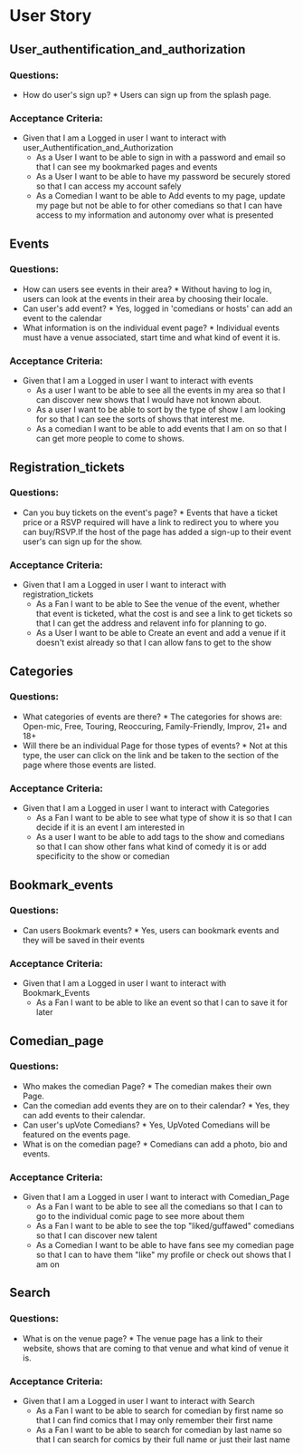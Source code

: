 # User Story
## User_authentification_and_authorization 
### Questions: 
 * How do user's sign up? 
	 	 * Users can sign up from the splash page. 
### Acceptance Criteria: 
* Given that I am a Logged in user I want to interact with user_Authentification_and_Authorization 
	* As a User I want to be able to sign in with a password and email so that I can see my bookmarked pages and events 
	* As a User I want to be able to have my password be securely stored so that I can access my account safely 
	* As a Comedian I want to be able to Add events to my page, update my page but not be able to for other comedians so that I can have access to my information and autonomy over what is presented 
## Events 
### Questions: 
 * How can users see events in their area? 
	 	 * Without having to log in, users can look at the events in their area by choosing their locale. 
 * Can user's add event? 
	 	 * Yes, logged in 'comedians or hosts' can add an event to the calendar 
 * What information is on the individual event page? 
	 	 * Individual events must have a venue associated, start time and what kind of event it is. 
### Acceptance Criteria: 
* Given that I am a Logged in user I want to interact with events 
	* As a user I want to be able to see all the events in my area so that I can discover new shows that I would have not known about. 
	* As a user I want to be able to sort by the type of show I am looking for so that I can see the sorts of shows that interest me. 
	* As a comedian I want to be able to add events that I am on so that I can get more people to come to shows. 
## Registration_tickets 
### Questions: 
 * Can you buy tickets on the event's page? 
	 	 * Events that have a ticket price or a RSVP required will have a link to redirect you to where you can buy/RSVP.If the host of the page has added a sign-up to their event user's can sign up for the show. 
### Acceptance Criteria: 
* Given that I am a Logged in user I want to interact with registration_tickets 
	* As a Fan I want to be able to See the venue of the event, whether that event is ticketed, what the cost is and see a link to get tickets so that I can get the address and relavent info for planning to go. 
	* As a User I want to be able to Create an event and add a venue if it doesn't exist already so that I can allow fans to get to the show 
## Categories 
### Questions: 
 * What categories of events are there? 
	 	 * The categories for shows are: Open-mic, Free, Touring, Reoccuring, Family-Friendly, Improv, 21+ and 18+ 
 * Will there be an individual Page for those types of events? 
	 	 * Not at this type, the user can click on the link and be taken to the section of the page where those events are listed. 
### Acceptance Criteria: 
* Given that I am a Logged in user I want to interact with Categories 
	* As a Fan I want to be able to see what type of show it is so that I can decide if it is an event I am interested in 
	* As a user I want to be able to add tags to the show and comedians so that I can show other fans what kind of comedy it is or add specificity to the show or comedian 
## Bookmark_events 
### Questions: 
 * Can users Bookmark events? 
	 	 * Yes, users can bookmark events and they will be saved in their events 
### Acceptance Criteria: 
* Given that I am a Logged in user I want to interact with Bookmark_Events 
	* As a Fan I want to be able to like an event so that I can to save it for later 
## Comedian_page 
### Questions: 
 * Who makes the comedian Page? 
	 	 * The comedian makes their own Page. 
 * Can the comedian add events they are on to their calendar? 
	 	 * Yes, they can add events to their calendar. 
 * Can user's upVote  Comedians? 
	 	 * Yes, UpVoted Comedians will be featured on the events page. 
 * What is on the comedian page? 
	 	 * Comedians can add a  photo, bio and events. 
### Acceptance Criteria: 
* Given that I am a Logged in user I want to interact with Comedian_Page 
	* As a Fan I want to be able to see all the comedians so that I can to go to the individual comic page to see more about them 
	* As a Fan I want to be able to see the top "liked/guffawed" comedians so that I can discover new talent 
	* As a Comedian I want to be able to have fans see my comedian page so that I can to have them "like" my profile or check out shows that I am on 
## Search 
### Questions: 
 * What is on the venue page? 
	 	 * The venue page has a link to their website, shows that are coming to that venue and what kind of venue it is. 
### Acceptance Criteria: 
* Given that I am a Logged in user I want to interact with Search 
	* As a Fan I want to be able to search for comedian by first name so that I can find comics that I may only remember their first name 
	* As a Fan I want to be able to search for comedian by last name so that I can search for comics by their full name or just their last name 
